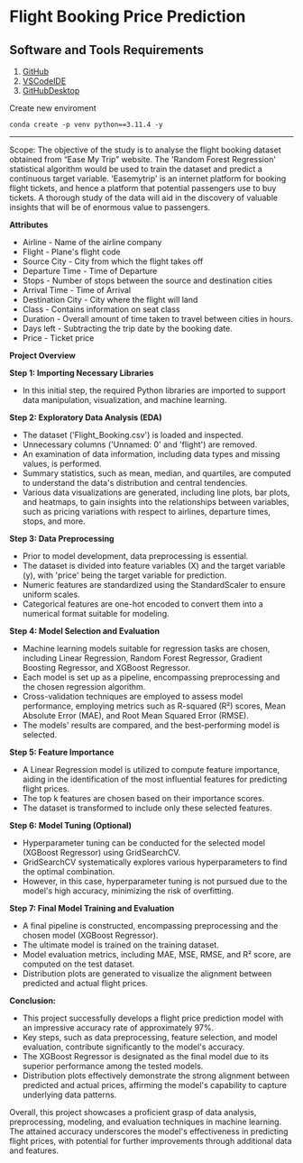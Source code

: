 # Flight Booking Price Prediction

## Software and Tools Requirements

1. [GitHub](https://github.com/)
2. [VSCodeIDE](https://code.visualstudio.com/)
3. [GitHubDesktop](https://desktop.github.com/)

Create new enviroment

```
conda create -p venv python==3.11.4 -y
```
---
Scope: The objective of the study is to analyse the flight booking dataset obtained from “Ease My Trip” website. The 'Random Forest Regression' statistical algorithm would be used to train the dataset and predict a continuous target variable. 'Easemytrip' is an internet platform for booking flight tickets, and hence a platform that potential passengers use to buy tickets. A thorough study of the data will aid in the discovery of valuable insights that will be of enormous value to passengers.

**Attributes**
- Airline - Name of the airline company
- Flight - Plane's flight code
- Source City - City from which the flight takes off
- Departure Time - Time of Departure
- Stops - Number of stops between the source and destination cities
- Arrival Time - Time of Arrival
- Destination City - City where the flight will land
- Class - Contains information on seat class
- Duration - Overall amount of time taken to travel between cities in hours.
- Days left - Subtracting the trip date by the booking date.
- Price - Ticket price


**Project Overview**

**Step 1: Importing Necessary Libraries**
- In this initial step, the required Python libraries are imported to support data manipulation, visualization, and machine learning.

**Step 2: Exploratory Data Analysis (EDA)**
- The dataset ('Flight_Booking.csv') is loaded and inspected.
- Unnecessary columns ('Unnamed: 0' and 'flight') are removed.
- An examination of data information, including data types and missing values, is performed.
- Summary statistics, such as mean, median, and quartiles, are computed to understand the data's distribution and central tendencies.
- Various data visualizations are generated, including line plots, bar plots, and heatmaps, to gain insights into the relationships between variables, such as pricing variations with respect to airlines, departure times, stops, and more.

**Step 3: Data Preprocessing**
- Prior to model development, data preprocessing is essential.
- The dataset is divided into feature variables (X) and the target variable (y), with 'price' being the target variable for prediction.
- Numeric features are standardized using the StandardScaler to ensure uniform scales.
- Categorical features are one-hot encoded to convert them into a numerical format suitable for modeling.

**Step 4: Model Selection and Evaluation**
- Machine learning models suitable for regression tasks are chosen, including Linear Regression, Random Forest Regressor, Gradient Boosting Regressor, and XGBoost Regressor.
- Each model is set up as a pipeline, encompassing preprocessing and the chosen regression algorithm.
- Cross-validation techniques are employed to assess model performance, employing metrics such as R-squared (R²) scores, Mean Absolute Error (MAE), and Root Mean Squared Error (RMSE).
- The models' results are compared, and the best-performing model is selected.

**Step 5: Feature Importance**
- A Linear Regression model is utilized to compute feature importance, aiding in the identification of the most influential features for predicting flight prices.
- The top k features are chosen based on their importance scores.
- The dataset is transformed to include only these selected features.

**Step 6: Model Tuning (Optional)**
- Hyperparameter tuning can be conducted for the selected model (XGBoost Regressor) using GridSearchCV.
- GridSearchCV systematically explores various hyperparameters to find the optimal combination.
- However, in this case, hyperparameter tuning is not pursued due to the model's high accuracy, minimizing the risk of overfitting.

**Step 7: Final Model Training and Evaluation**
- A final pipeline is constructed, encompassing preprocessing and the chosen model (XGBoost Regressor).
- The ultimate model is trained on the training dataset.
- Model evaluation metrics, including MAE, MSE, RMSE, and R² score, are computed on the test dataset.
- Distribution plots are generated to visualize the alignment between predicted and actual flight prices.

**Conclusion:**
- This project successfully develops a flight price prediction model with an impressive accuracy rate of approximately 97%.
- Key steps, such as data preprocessing, feature selection, and model evaluation, contribute significantly to the model's accuracy.
- The XGBoost Regressor is designated as the final model due to its superior performance among the tested models.
- Distribution plots effectively demonstrate the strong alignment between predicted and actual prices, affirming the model's capability to capture underlying data patterns.

Overall, this project showcases a proficient grasp of data analysis, preprocessing, modeling, and evaluation techniques in machine learning. The attained accuracy underscores the model's effectiveness in predicting flight prices, with potential for further improvements through additional data and features.